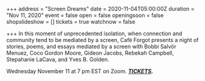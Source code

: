 +++
address = "Screen Dreams"
date = 2020-11-04T05:00:00Z
duration = "Nov 11, 2020"
event = false
open = false
openingsoon = false
shopslideshow = []
tickets = true
watchnow = false

+++
In this moment of unprecedented isolation, when connection and community tend to be mediated by a screen, Café Forgot presents a night of stories, poems, and essays mediated by a screen with Bobbi Salvör Menuez, Coco Gordon Moore, Gideon Jacobs, Rebekah Campbell, Stepahanie LaCava, and Yves B. Golden.

Wednesday November 11 at 7 pm EST on Zoom. [**_TICKETS_**](https://shop.cafeforgot.com/product/screen-dreams/2439?cp=true&sa=true&sbp=false&q=false "tickets")**_._**